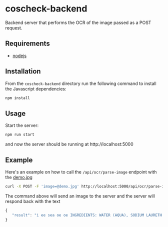# coscheck-backend
Backend server that performs the OCR of the image passed as a POST request.

## Requirements
- [nodejs](https://nodejs.org/en/)

## Installation 
From the `coscheck-backend` directory run the following command to install the Javascript dependencies:
```bash
npm install
```

## Usage
Start the server:

```bash
npm run start
```
and now the server should be running at http://localhost:5000

## Example
Here's an example on how to call the `/api/ocr/parse-image` endpoint with the [demo.jpg](https://github.com/houdaaynaou/women-in-tensorflow-hackathon/blob/master/coscheck-backend/demo.jpg)

```bash
curl -X POST -F 'image=@demo.jpg' http://localhost:5000/api/ocr/parse-image
```
The command above will send an image to the server and the server will respond back with the text
```js
{
   "result": "i ee sea oe oe INGREDIENTS: WATER (AQUA), SODIUM LAURETH SULFATE, COCAMIDOPROPYL BETAINE*, SODIUM CHLORIDE, CANANGA ODORATA FLOWER OIL*, COCOS NUCIFERA (COCONUT) OIL*, FRAGRANCE (PARFUM), SODIUM BENZOATE, GLYCOL DISTEARATE, CITRIC ACID, POLYQUATERNIUM-10, COCAMIDE et MEA, PPG-9, DISODIUM EDTA, BENZYL ALCOHOL, BENZYL SALICYLATE, LIMONENE, LINALOOL *PLANT BASED INGREDIENTS"
}
```
